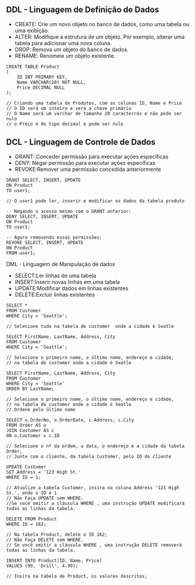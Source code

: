 ## DDL - Linguagem de Definição de Dados
* CREATE: Crie um novo objeto no banco de dados, como uma tabela ou uma exibição.
* ALTER:	Modifique a estrutura de um objeto. Por exemplo, alterar uma tabela para adicionar uma nova coluna.
* DROP:	Remova um objeto do banco de dados.
* RENAME:	Renomeie um objeto existente.
```
CREATE TABLE Product
(
    ID INT PRIMARY KEY,
    Name VARCHAR(20) NOT NULL,
    Price DECIMAL NULL
);

// Criando uma tabela de Produtos, com as colunas ID, Name e Price
// O ID será um inteiro e será a chave primária
// O Name será um varchar de tamanho 20 caracterres e não pode ser nulo
// o Preço é do tipo decimal e pode ser nulo 
  ```

## DCL - Linguagem de Controle de Dados
* GRANT: Conceder permissão para executar ações específicas
* DENY: Negar permissão para executar ações específicas
* REVOKE:Remover uma permissão concedida anteriormente
```
GRANT SELECT, INSERT, UPDATE
ON Product
TO user1;

// O user1 pode ler, inserir e modificar os dados da tabela produto
  ```
```
-- Negando o acesso mesmo com o GRANT anterior:
DENY SELECT, INSERT, UPDATE
ON Product
TO user1;

  ```
```
-- Agora removendo essas permissões:
REVOKE SELECT, INSERT, UPDATE
ON Product
FROM user1;

  ```

DML - Linguagem de Manipulação de dados
* SELECT:Ler linhas de uma tabela
* INSERT:Inserir novas linhas em uma tabela
* UPDATE:Modificar dados em linhas existentes
* DELETE:Excluir linhas existentes
```
SELECT *
FROM Customer
WHERE City = 'Seattle';

// Selecione tudo na tabela de customer  onde a cidade é Seatle
  ```
```
SELECT FirstName, LastName, Address, City
FROM Customer
WHERE City = 'Seattle';

// Selecione o primeiro nome, o último nome, endereço e cidade,
// na tabela de customer onde a cidade é Seatle
  ```
```
SELECT FirstName, LastName, Address, City
FROM Customer
WHERE City = 'Seattle'
ORDER BY LastName;

// Selecione o primeiro nome, o último nome, endereço e cidade,
// na tabela de customer onde a cidade é Seatle
// Ordene pelo último nome
  ```
```
SELECT o.OrderNo, o.OrderDate, c.Address, c.City
FROM Order AS o
JOIN Customer AS c
ON o.Customer = c.ID

// Selecione o nº da ordem, a data, o endereço e a cidade da tabela Order,
// Junte com o cliente, da tabela Customer, pelo ID do cliente
  ```
```
UPDATE Customer
SET Address = '123 High St.'
WHERE ID = 1;

// Atualize a tabela Customer, insira na coluna Address '123 High St.', onde o ID é 1
// Não Faça UPDATE sem WHERE.
//Se você omitir a cláusula WHERE , uma instrução UPDATE modificará todas as linhas da tabela.
  ```
```
DELETE FROM Product
WHERE ID = 162;

// Na tabela Product, delete o ID 162;
// Não Faça DELETE sem WHERE.
// Se você omitir a cláusula WHERE , uma instrução DELETE removerá todas as linhas da tabela.
  ```
```
INSERT INTO Product(ID, Name, Price)
VALUES (99, 'Drill', 4.99);

// Insira na tabela de Product, os valores descritos;
  ```
